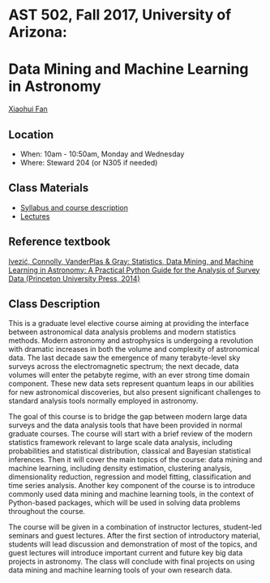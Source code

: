 # AST 502, Fall 2017, University of Arizona: 
# Data Mining and Machine Learning in Astronomy

[Xiaohui Fan](http://sancerre.as.arizona.edu/~fan) 

## Location

 * When: 10am - 10:50am, Monday and Wednesday
 * Where: Steward 204 (or N305 if needed)

## Class Materials

 * [Syllabus and course description](http://sancerre.as.arizona.edu/~fan/Home/AST502-information.html)
 * [Lectures](lectures)
 
 
## Reference textbook
[Ivezić, Connolly, VanderPlas & Gray: Statistics, Data Mining, and Machine Learning in Astronomy:
A Practical Python Guide for the Analysis of Survey Data (Princeton University Press, 2014)](http://press.princeton.edu/titles/10159.html)


## Class Description

This is a graduate level elective course aiming at providing the interface between astronomical data analysis problems and modern statistics methods. Modern astronomy and astrophysics is undergoing a revolution with dramatic increases in both the volume and complexity of astronomical data. The last decade saw the emergence of many terabyte-level sky surveys across the electromagnetic spectrum; the next decade, data volumes will enter the petabyte regime, with an ever strong time domain component. These new data sets represent quantum leaps in our abilities for new astronomical discoveries, but also present significant challenges to standard analysis tools normally employed in astronomy.


The goal of this course is to bridge the gap between modern large data surveys and the data analysis tools that have been provided in normal graduate courses. The course will start with a brief review of the modern statistics framework relevant to large scale data analysis, including probabilities and statistical distribution, classical and Bayesian statistical inferences. Then it will cover the main topics of the course: data mining and machine learning, including density estimation, clustering analysis, dimensionality reduction, regression and model fitting, classification and time series analysis. Another key component of the course is to introduce commonly used data mining and machine learning tools, in the context of Python-based packages, which will be used in solving data problems throughout the course.


The course will be given in a combination of instructor lectures, student-led seminars and guest lectures. After the first section of introductory material, students will lead discussion and demonstration of most of the topics, and guest lectures will introduce important current and future key big data projects in astronomy. The class will conclude with final projects on using data mining and machine learning tools of your own research data. 


